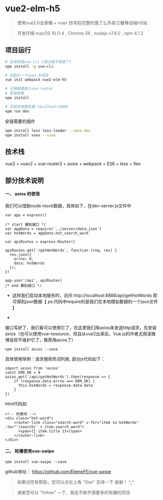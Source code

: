 # vue2-elm-h5

> 使用vue2.0全家桶 + vuex 仿写较完整的饿了么外卖订餐移动端H5站

>  开发环境 macOS 10.11.4 , Chrome 56 , nodejs v7.6.0 , npm 4.1.2

## 项目运行

``` bash
# 全局安装vue-cli [装过就不用装了]
npm install -g vue-cli

# 初始化一个vue2.0项目
vue init webpack vue2-elm-h5

# 记得顺便装上vue-router
# 安装依赖
npm install

# 开启本地服务器 localhost:8080
npm run dev
```

安装需要的插件

``` bash
npm install less less-loader --save-dev
npm install vuex --save

```

## 技术栈
vue2 + vuex2 + vue-router2 + axios + webpack + ES6 + less + flex

## 部分技术说明
#### 一、 axios 的使用

我们可以借助node mock数据，具体如下，在dev-server.js文件中

```
var app = express()

/* start 模拟接口 */
var appData = require('../server/data.json')
var hotWords = appData.hot_search_word

var apiRoutes = express.Router()

apiRoutes.get('/getHotWords', function (req, res) {
  res.json({
    errno: 0,
    data: hotWords
  });
})

app.use('/api', apiRoutes)
/* end 模拟接口 */
```
* 这样我们启动本地服务时，访问 http://localhost:8888/api/getHotWords 即可得到json数据【 ps:代码中require的是我们在本地模拟数据的一个json文件 】

* 
接口写好了，我们看可以使用它了，在这里我们用axios来发送http请求，先安装axios（也可以使用vue-resource，但自从vue2出来后，Vue.js的作者尤雨溪微博说将不维护它了，推荐用axios了）
```
npm install axios --save
```

具体使用举例：请求搜索热词列表, 部分js代码如下：

```
import axios from 'axios'
const ERR_OK = 0
axios.get('/api/getHotWords').then(response => {
	if (response.data.errno === ERR_OK) {
	  this.hotWords = response.data.data
	}
})
```
html代码如

```
<!-- 热搜词 -->
<div class="hot-word">
	<router-link class="search-word" v-for="item in hotWords" :to="'/search/' + item.search_word">
	  <span>{{ item.title }}</span>
	</router-link>
</div>
```
#### 二、 轮播使用vue-swipe
```
npm install vue-swipe --save
```
github地址：  https://github.com/ElemeFE/vue-swipe





>  如果对您有帮助，您可以点右上角 "Star" 支持一下 谢谢！ ^_^

>  或者您可以 "follow" 一下，我会不断开源更多的有趣的项目
